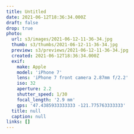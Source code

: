 ```yaml
---
title: Untitled
date: 2021-06-12T18:36:34.000Z
draft: false
drop: true
photo:
  url: s3/images/2021-06-12-11-36-34.jpg
  thumb: s3/thumbs/2021-06-12-11-36-34.jpg
  preview: s3/previews/2021-06-12-11-36-34.jpg
  created: 2021-06-12T18:36:34.000Z
  exif:
    make: Apple
    model: 'iPhone 7'
    lens: 'iPhone 7 front camera 2.87mm f/2.2'
    iso: 32
    aperture: 2.2
    shutter_speed: 1/30
    focal_length: '2.9 mm'
    gps: '47.4385933333333 -121.775763333333'
  title: null
  caption: null
links: []
---
```

